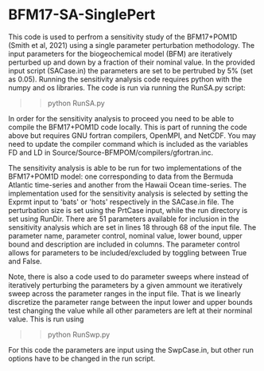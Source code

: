 # BFM17-SA-SinglePert

This code is used to perfrom a sensitivity study of the BFM17+POM1D (Smith et al, 2021) using a single parameter perturbation methodology. The input parameters for the biogeochemical model (BFM) are iteratively perturbed up and down by a fraction of their nominal value. In the provided input script (SACase.in) the parameters are set to be pertrubed by 5% (set as 0.05). Running the sensitivity analysis code requires python with the numpy and os libraries. The code is run via running the RunSA.py script:

>> python RunSA.py

In order for the sensitivity analysis to proceed you need to be able to compile the BFM17+POM1D code locally. This is part of running the code above but requires GNU fortran compilers, OpenMPI, and NetCDF. You may need to update the compiler command which is included as the variables FD and LD in Source/Source-BFMPOM/compilers/gfortran.inc. 

The sensitivity analysis is able to be run for two implementations of the BFM17+POM1D model: one corresponding to data from the Bermuda Atlantic time-series and another from the Hawaii Ocean time-series. The implementation used for the sensitivity analysis is selected by setting the Exprmt input to 'bats' or 'hots' respectively in the SACase.in file. The perturbation size is set using the PrtCase input, while the run directory is set using RunDir. There are 51 parameters available for inclusion in the sensitivity analysis which are set in lines 18 through 68 of the input file. The parameter name, parameter control, nominal value, lower bound, upper bound and description are included in columns. The parameter control allows for parameters to be included/excluded by toggling between True and False. 

Note, there is also a code used to do parameter sweeps where instead of iteratively perturbing the parameters by a given ammount we iteratively sweep across the parameter ranges in the input file. That is we linearly discretize the parameter range between the input lower and upper bounds test changing the value while all other parameters are left at their norminal value. This is run using 

>> python RunSwp.py 

For this code the parameters are input using the SwpCase.in, but other run options have to be changed in the run script. 